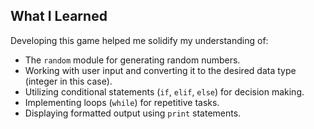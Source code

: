 ## What I Learned

Developing this game helped me solidify my understanding of:

- The `random` module for generating random numbers.
- Working with user input and converting it to the desired data type (integer in this case).
- Utilizing conditional statements (`if`, `elif`, `else`) for decision making.
- Implementing loops (`while`) for repetitive tasks.
- Displaying formatted output using `print` statements.


